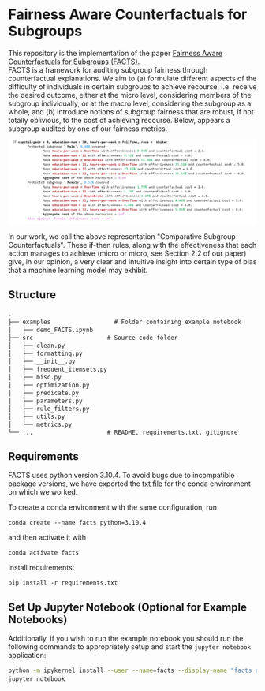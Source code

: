 # Fairness Aware Counterfactuals for Subgroups

This repository is the implementation of the paper [Fairness Aware Counterfactuals for Subgroups (FACTS)](https://arxiv.org/abs/2306.14978). <br>
FACTS is a framework for auditing subgroup fairness through counterfactual explanations. We aim to (a) formulate different aspects of the difficulty of individuals in certain subgroups to achieve recourse, i.e. receive the desired outcome, either at the micro level, considering members of the subgroup individually, or at the macro level, considering the subgroup as a whole, and (b) introduce notions of subgroup fairness that are robust, if not totally oblivious, to the cost of achieving recourse. Below, appears a subgroup audited by one of our fairness metrics.  

![Comparative Subgroup Counterfactuals Example](micro_min_above_thres_0.3_rules.png)

In our work, we call the above representation "Comparative Subgroup Counterfactuals". These if-then rules, along with the effectiveness that each action manages to achieve (micro or micro, see Section 2.2 of our paper) give, in our opinion, a very clear and intuitive insight into certain type of bias that a machine learning model may exhibit.

## Structure
    .
    ├── examples                  # Folder containing example notebook
    │   ├── demo_FACTS.ipynb
    ├── src                     # Source code folder
    │   ├── clean.py             
    │   ├── formatting.py         
    │   ├── __init__.py        
    │   ├── frequent_itemsets.py               
    │   ├── misc.py               
    │   ├── optimization.py               
    │   ├── predicate.py               
    │   ├── parameters.py               
    │   ├── rule_filters.py               
    │   ├── utils.py               
    │   └── metrics.py           
    └── ...                     # README, requirements.txt, gitignore

## Requirements

FACTS uses python version 3.10.4. To avoid bugs due to incompatible package versions, we have exported the [txt file](requirements.txt) for the conda environment on which we worked.

To create a conda environment with the same configuration, run:

```setup
conda create --name facts python=3.10.4
```

and then activate it with

```setup
conda activate facts
```

Install requirements:
```setup
pip install -r requirements.txt
```
 ## Set Up Jupyter Notebook (Optional for Example Notebooks)
   
Additionally, if you wish to run the example notebook you should run the following commands to appropriately setup and start the `jupyter notebook` application:

```bash
python -m ipykernel install --user --name=facts --display-name "facts env"
jupyter notebook




